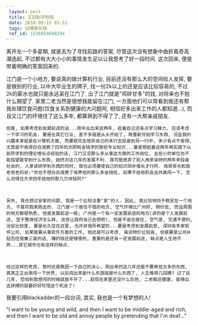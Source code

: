 ```yaml
---
 layout: post
 title: 又回到学校啦
 date: 2018-09-15 03:51
 tags: 旧博客存档
 ref_id: 1536954698294
---
```

离开左一个多星期, 就是去为了寻找前路的答案, 尽管这次没有想象中曲折离奇高潮迭起, 不过都有大大小小的事情发生足以让我思考了好一段时间. 这次回来,
便是带着明确的答案回来的.



江门是一个小地方, 要说真的做计算机行业, 目前还没有那么大的空间给人发挥, 要是做别的行业, 以中大毕业生的牌子, 找一份2k以上的还是应该比较容易的,
不过2k的薪水也就只能永远呆在江门了, 出了江门就是"鸡碎甘多"的钱, 对将来也不抱什么期望了. 家里二老当然是很想我能留在江门,
一方面他们可以常看到我还有帮我处理饮食问题(饮食关系到健康的大问题阿, 相信好多出来工作的人都知道...), 而且又江门的环境住了这么多年,
都算熟到不得了了, 还有一大帮亲戚朋友.



    但是, 如果考虑到发展前途的话...刚毕业出来这两年, 趁着自己还有点学习精力, 应该考虑一下学习的机会. 要是在其它行业, 差不多就是从头开始了, 再重新开始学习东西, 况且我的兴趣本来就是在计算机方面, 而要我完全放弃自己的本行去投身到另一行中, 多少有点不舍得, 尤其是不舍得白白浪费了四年的光阴和金钱学的那些专业知识...要是想趁着这两年再实践下以前所学到的理论增长点经验的话, 江门又没那么多从事这方面的工作岗位, 去些小的单位也不能指望能学到什么东西, 始终对这几年的发展不利. 我可是放弃了别人用来读研的两年来投身社会的, 人家读研学到东西的同时, 我也必须要使自己的知识同步增长才行阿. 我哥哥也和我老爸老妈说:"你也不想白白浪费了培养他的那么多金钱啦, 如果不给他机会去外面闯一下, 怎么对得住大学四年给他的那几万块钱阿?"



    另外, 我也想过安家的问题, 我是一个比较注重"家"的人. 因此, 我比较倾向于稳定在一个地方, 不喜欢跑来跑去的. 江门是一个居住不错的地方, 空气环境比广州好, 物价低, 而且周围的地方都很熟悉, 但是发展前途一般; 广州是一个有一定发展前途的地方(讲的是个人发展前途, 至于整体经济怎么样, 这些让政府自己去想吧), 但是不适合居住, 空气差, 交通不便利, 治安比较差, 要是长久住在这里, 也并非我所希望的...要是考虑到发展前景, 深圳有多家软件公司, 如果是要从事软件方面的工作, 倒还是可以考虑, 虽说物价比较高, 但是要是公司补贴包住宿兼三餐的话, 赚的钱还是够使的, 重要的是还有一定发展前途, 缺点是人生地不熟...其它城市也有这样的缺点. 



    经过这样的考虑, 暂时还是稳固一下自己的决心, 刚出来的这几年还是不要牵挂太多的东西, 真真正正出来闯一下世界, 以后闯出来是什么东西就是什么东西了, 人生难得几回搏? 过了这几年, 恐怕到我想闯的时候就放不开了...趁现在家里还没什么负担, 二老都还健康, 能够出去拼搏的就要好好珍惜这个机会了!



我要引用blackadder的一段台词, 其实, 我也是一个有梦想的人!



"I want to be young and wild, and then I want to be middle-aged and rich, and
then I want to be old and annoy people by pretending that I'm deaf..."

